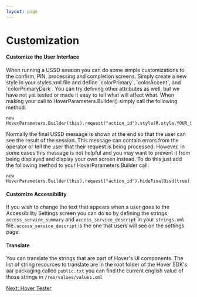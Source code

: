 ```yaml
---
layout: page
---
```


# Customization

#### Customize the User Interface

When running a USSD session you can do some simple customizations to the confirm, PIN, processing and completion screens. Simply create a new style in your styles.xml file and define \`colorPrimary\`, \`colorAccent\`, and \`colorPrimaryDark\`. You can try defining other attributes as well, but we have not yet tested or made it easy to tell what will affect what. When making your call to HoverParameters.Builder() simply call the following method:

    new HoverParameters.Builder(this).request("action_id").style(R.style.YOUR_STYLE);
    

Normally the final USSD message is shown at the end so that the user can see the result of the session. This message can contain errors from the operator or tell the user that their request is being processed. However, in some cases this message is not helpful and you may want to prevent it from being displayed and display your own screen instead. To do this just add the following method to your HoverParameters.Builder call:

    new HoverParameters.Builder(this).request("action_id").hideFinalUssd(true);
    

#### Customize Accessibility

If you wish to change the text that appears when a user goes to the Accessibility Settings screen you can do so by defining the strings `access_service_summary` and `access_service_descript` in your `strings.xml` file. `access_service_descript` is the one that users will see on the settings page.

#### Translate

You can translate the strings that are part of Hover's UI components. The list of string resources to translate are in the root folder of the Hover SDK's aar packaging called `public.txt` you can find the current english value of those strings in `/res/values/values.xml`

[Next: Hover Tester](/docs/hover-tester)